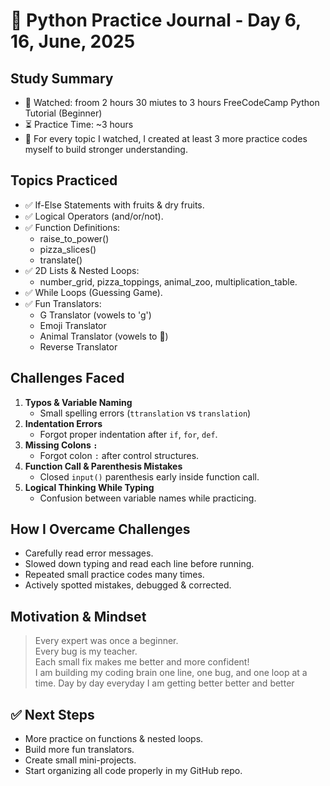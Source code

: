 # 🐍 Python Practice Journal - Day 6, 16, June, 2025

## Study Summary

- 🎥 Watched: froom 2 hours 30 miutes to 3 hours FreeCodeCamp Python Tutorial (Beginner)
- ⏳ Practice Time: ~3 hours
- 🔄 For every topic I watched, I created at least 3 more practice codes myself to build stronger understanding.

## Topics Practiced

- ✅ If-Else Statements with fruits & dry fruits.
- ✅ Logical Operators (and/or/not).
- ✅ Function Definitions:
  - raise_to_power()
  - pizza_slices()
  - translate()
- ✅ 2D Lists & Nested Loops:
  - number_grid, pizza_toppings, animal_zoo, multiplication_table.
- ✅ While Loops (Guessing Game).
- ✅ Fun Translators:
  - G Translator (vowels to 'g')
  - Emoji Translator
  - Animal Translator (vowels to 🐶)
  - Reverse Translator

## Challenges Faced
1. **Typos & Variable Naming**
    - Small spelling errors (`ttranslation` vs `translation`)
2. **Indentation Errors**
    - Forgot proper indentation after `if`, `for`, `def`.
3. **Missing Colons `:`**
    - Forgot colon `:` after control structures.
4. **Function Call & Parenthesis Mistakes**
    - Closed `input()` parenthesis early inside function call.
5. **Logical Thinking While Typing**
    - Confusion between variable names while practicing.

## How I Overcame Challenges
- Carefully read error messages.
- Slowed down typing and read each line before running.
- Repeated small practice codes many times.
- Actively spotted mistakes, debugged & corrected.

## Motivation & Mindset
> Every expert was once a beginner.  
> Every bug is my teacher.  
> Each small fix makes me better and more confident!  
> I am building my coding brain one line, one bug, and one loop at a time.
> Day by day everyday I am getting better better and better

## ✅ Next Steps
- More practice on functions & nested loops.
- Build more fun translators.
- Create small mini-projects.
- Start organizing all code properly in my GitHub repo.
